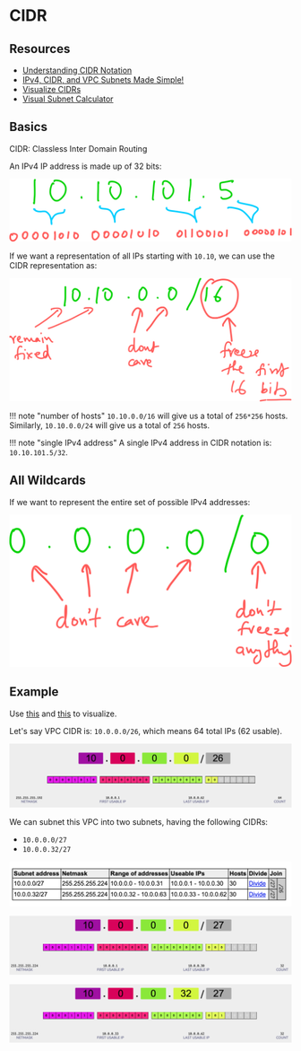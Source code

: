 CIDR
===

Resources
---

- [Understanding CIDR Notation][1]
- [IPv4, CIDR, and VPC Subnets Made Simple!][2]
- [Visualize CIDRs][3]
- [Visual Subnet Calculator][4]

<!-- Links -->
[1]: https://www.aws.training/Details/Video?id=16480
[2]: https://www.youtube.com/watch?v=z07HTSzzp3o&t=745s
[3]: https://cidr.xyz/
[4]: https://www.davidc.net/sites/default/subnets/subnets.html

Basics
---

CIDR: Classless Inter Domain Routing

An IPv4 IP address is made up of 32 bits:

![ip-address-32-bits](assets/ip-address-32-bits.png)

If we want a representation of all IPs starting with `10.10`, we can use the
CIDR representation as:

![cidr](assets/cidr.png)

!!! note "number of hosts"
    `10.10.0.0/16` will give us a total of `256*256` hosts. Similarly,
    `10.10.0.0/24` will give us a total of `256` hosts.

!!! note "single IPv4 address"
    A single IPv4 address in CIDR notation is: `10.10.101.5/32`.

All Wildcards
---

If we want to represent the entire set of possible IPv4 addresses:

![all-wildcards](assets/all-wildcards.png)


Example
---

Use [this][3] and [this][4] to
visualize.

Let's say VPC CIDR is: `10.0.0.0/26`, which means 64 total IPs (62 usable).

![vpc-cidr](assets/vpc-cidr.png)

We can subnet this VPC into two subnets, having the following CIDRs:

- `10.0.0.0/27`
- `10.0.0.32/27`

![subnets](assets/subnets.png)

![subnet-1](assets/subnet-1.png)

![subnet-2](assets/subnet-2.png)
